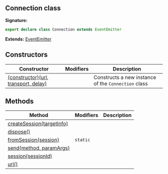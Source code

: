 ## Connection class

**Signature:**

```typescript
export declare class Connection extends EventEmitter
```

**Extends:** [EventEmitter](./puppeteer.eventemitter.md)

## Constructors

| Constructor                                                                     | Modifiers | Description                                                    |
| ------------------------------------------------------------------------------- | --------- | -------------------------------------------------------------- |
| [(constructor)(url, transport, delay)](./puppeteer.connection._constructor_.md) |           | Constructs a new instance of the <code>Connection</code> class |

## Methods

| Method                                                               | Modifiers           | Description |
| -------------------------------------------------------------------- | ------------------- | ----------- |
| [createSession(targetInfo)](./puppeteer.connection.createsession.md) |                     |             |
| [dispose()](./puppeteer.connection.dispose.md)                       |                     |             |
| [fromSession(session)](./puppeteer.connection.fromsession.md)        | <code>static</code> |             |
| [send(method, paramArgs)](./puppeteer.connection.send.md)            |                     |             |
| [session(sessionId)](./puppeteer.connection.session.md)              |                     |             |
| [url()](./puppeteer.connection.url.md)                               |                     |             |
